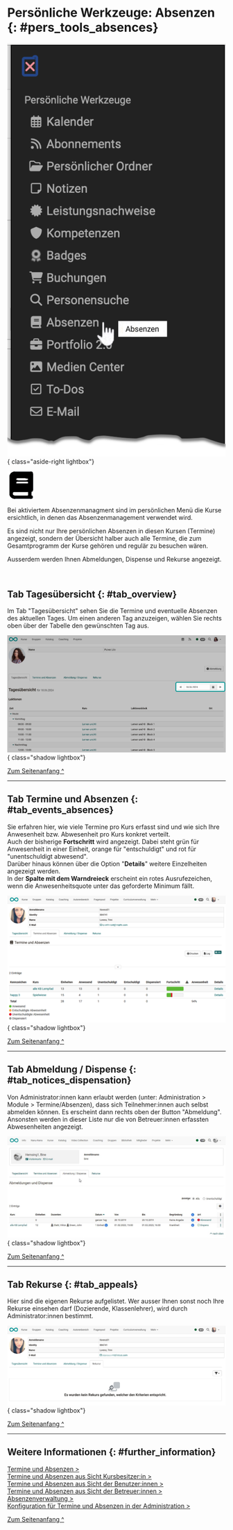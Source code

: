 # Persönliche Werkzeuge: Absenzen {: #pers_tools_absences}

![pers_menu_absences_v1_de.png](assets/pers_menu_absences_v1_de.png){ class="aside-right lightbox"}

![icon_absences.png](assets/icon_absences.png)


Bei aktiviertem Absenzenmanagment sind im persönlichen Menü die Kurse ersichtlich, in denen das Absenzenmanagement verwendet wird. 

Es sind nicht nur Ihre persönlichen Absenzen in diesen Kursen (Termine) angezeigt, sondern der Übersicht halber auch alle Termine, die zum Gesamtprogramm der Kurse gehören und regulär zu besuchen wären. 

Ausserdem werden Ihnen Abmeldungen, Dispense und Rekurse angezeigt.

<br>

## Tab Tagesübersicht {: #tab_overview}
Im Tab "Tagesübersicht" sehen Sie die Termine und eventuelle Absenzen des aktuellen Tages. 
Um einen anderen Tag anzuzeigen, wählen Sie rechts oben über der Tabelle den gewünschten Tag aus.

![pers_menu_absences_day_v2_de.png](assets/pers_menu_absences_day_v2_de.png){ class="shadow lightbox"}

[Zum Seitenanfang ^](#pers_tools_absences)

---

## Tab Termine und Absenzen {: #tab_events_absences}

Sie erfahren hier, wie viele Termine pro Kurs erfasst sind und wie sich Ihre Anwesenheit bzw. Abwesenheit pro Kurs konkret verteilt. <br>Auch der bisherige **Fortschritt** wird angezeigt. Dabei steht grün für Anwesenheit in einer Einheit, orange für "entschuldigt" und rot für "unentschuldigt abwesend".<br>
Darüber hinaus können über die Option "**Details**" weitere Einzelheiten angezeigt werden. <br>In der **Spalte mit dem Warndreieck** erscheint ein rotes Ausrufezeichen, wenn die Anwesenheitsquote unter das geforderte Minimum fällt.

![pers_menu_absences_lectures_v2_de.png](assets/pers_menu_absences_lectures_v2_de.png){ class="shadow lightbox"}

[Zum Seitenanfang ^](#pers_tools_absences)

---

## Tab Abmeldung / Dispense {: #tab_notices_dispensation}

Von Administrator:innen kann erlaubt werden (unter: Administration > Module > Termine/Absenzen), dass sich Teilnehmer:innen auch selbst abmelden können. Es erscheint dann rechts oben der Button "Abmeldung". Ansonsten werden in dieser Liste nur die von Betreuer:innen erfassten Abwesenheiten angezeigt.<br>


![pers_menu_absences_dispensation_v1_de.png](assets/Abmeldung_Dispense.jpg){ class="shadow lightbox"}

[Zum Seitenanfang ^](#pers_tools_absences)

---

## Tab Rekurse {: #tab_appeals}

Hier sind die eigenen Rekurse aufgelistet. Wer ausser Ihnen sonst noch Ihre Rekurse einsehen darf (Dozierende, Klassenlehrer), wird durch Administrator:innen bestimmt.

![pers_menu_absences_appeals_v2_de.png](assets/pers_menu_absences_appeals_v2_de.png){ class="shadow lightbox"}

[Zum Seitenanfang ^](#pers_tools_absences)

---

## Weitere Informationen {: #further_information}

[Termine und Absenzen >](../learningresources/Lectures_and_absences.de.md)<br>
[Termine und Absenzen aus Sicht Kursbesitzer:in >](../learningresources/Lectures_Teacher_view.de.md)<br>
[Termine und Absenzen aus Sicht der Benutzer:innen >](../learningresources/Lectures_User_view.de.md)<br>
[Termine und Absenzen aus Sicht der Betreuer:innen >](../area_modules/coaching_lektionen.de.md)<br>
[Absenzenverwaltung >](../area_modules/Absence_Management.de.md)<br>
[Konfiguration für Termine und Absenzen in der Administration >](../../manual_admin/administration/Modules_Events_and_Absences.de.md)<br>

[Zum Seitenanfang ^](#pers_tools_absences)


